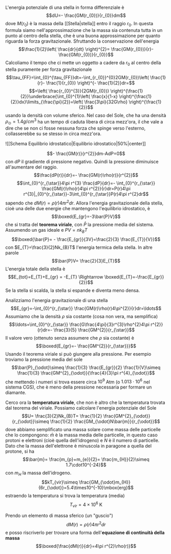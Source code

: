 L'energia potenziale di una stella in forma differenziale è
$$dU=- \frac{GM(r_{0})}{r_{0}}dm$$
dove $M(r_{0})$ è la massa della [[Stella|stella]] entro il raggio $r_{0}$. In questa formula siamo nell'approssimazione che la massa sia contenuta tutta in un punto al centro della stella, che è una buona approssimazione per quanto riguarda la forza gravitazionale. Sfruttando la conservazione dell'energia
$$\frac{1}{2}\left( \frac{dr}{dt} \right)^{2}= \frac{GM(r_{0})}{r}- \frac{GM(r_{0})}{r_{0}}$$
Calcoliamo il tempo che ci mette un oggetto a cadere da $r_{0}$ al centro della stella puramente per forza gravitazionale
$$\tau_{FF}=\int_{0}^{\tau_{FF}}dt=-\int_{r_{0}}^{0}2GM(r_{0})\left( \frac{1}{r}- \frac{1}{r_{0}} \right)^{- \frac{1}{2}}dr=$$
$$=\left( \frac{r_{0}^{3}}{2GM(r_{0})} \right)^{\frac{1}{2}}\underbrace{\int_{0}^{1}\left( \frac{x}{1-x} \right)^{\frac{1}{2}}dx}\limits_{\frac{\pi}{2}}=\left( \frac{3\pi}{32G\rho} \right)^{\frac{1}{2}}$$
usando la densità con volume sferico. Nel caso del Sole, che ha una densità $\rho_{\odot}=1.4g/cm^3$ ha un tempo di caduta libera di circa mezz'ora, il che vale a dire che se non ci fosse nessuna forza che spinge verso l'esterno, collasserebbe su se stesso in circa mezz'ora.

![[Schema Equilibrio idrostatico|Equilibrio idrostatico|50%|center]]

$$- \frac{GM(r)}{r^{2}}dm-AdP=0$$
con $dP$ il gradiente di pressione negativo. Quindi la pressione diminuisce all'aumentare del raggio.
$$\frac{dP(r)}{dr}=- \frac{GM(r)\rho(r)}{r^{2}}$$
$$\int_{0}^{r_{\star}}4\pi r^{3} \frac{dP}{dr}=- \int_{0}^{r_{\star}} \frac{GM(r)\rho(r)4\pi r^{2}}{r}dr=P(r)4\pi r^{3}|_{0}^{r_{\star}}-3\int_{0}^{r_{\star}}P(r)4\pi r^{2}dr$$
sapendo che $dM(r)=\rho(r)4\pi r^{2}dr$. Allora l'energia gravitazionale della stella, cioè una delle due energie che mantengono l'equilibrio idrostatico, è
$$\boxed{E_{gr}=-3\bar{P}V}$$
che si tratta del **teorema viriale**, con $\bar{P}$ la pressione media del sistema. Assumendo un gas ideale e $PV=nk_{B}T$ 
$$\boxed{\bar{P}= - \frac{E_{gr}}{3V}=\frac{2}{3} \frac{E_{T}}{V}}$$
con $E_{T}=\frac{3}{2}Nk_{B}T$ l'energia termica della stella. In altre parole
$$\bar{P}V= \frac{2}{3}E_{T}$$
L'energia totale della stella è
$$E_{tot}=E_{T}+E_{gr} = -E_{T} \Rightarrow \boxed{E_{T}=-\frac{E_{gr}}{2}}$$
Se la stella si scalda, la stella si espande e diventa meno densa.

Analizziamo l'energia gravitazionale di una stella
$$E_{gr}=-\int_{0}^{r_{\star}} \frac{GM(r)\rho(r)4\pi^{2}}{r}dr=\ldots$$
Assumiamo che la densità $\rho$ sia costante (cosa non vera, ma semplifica)
$$\ldots=\int_{0}^{r_{\star}} \frac{G\frac{4\pi}{3}r^{3}\rho^{2}4\pi r^{2}}{r}dr=- \frac{3}{5} \frac{GM^{2}}{r_{\star}}$$
Il valore vero (ottenuto senza assumere che $\rho$ sia costante) è
$$\boxed{E_{gr}=- \frac{GM^{2}}{r_{\star}}}$$
Usando il teorema viriale si può giungere alla pressione. Per esempio troviamo la pressione media del sole
$$\bar{P}_{\odot}\simeq \frac{1}{3} \frac{E_{gr}}{2} \frac{1}{V}\simeq \frac{1}{3} \frac{GM^{2}_{\odot}}{\frac{4}{3}\pi r^{4}_{\odot}}$$
che mettendo i numeri si trova essere circa $10^{9}$ Atm (o $1.013\cdot10^6$ nel sistema CGS), che è meno della pressione necessaria per formare un diamante.

Cerco ora la **temperatura viriale**, che non è altro che la temperatura trovata dal teorema del viriale. Possiamo calcolare l'energia potenziale del Sole
$$U= \frac{3}{2}Nk_{B}T= \frac{1}{2} \frac{GM^{2}_{\odot}}{r_{\odot}}\simeq \frac{1}{2} \frac{GM_{\odot}N\bar{m}}{r_{\odot}}$$
dove abbiamo semplificato una massa solare come massa delle particelle che lo compongono: $\bar{m}$ è la massa media delle particelle, in questo caso protoni e elettroni (cioè quella dell'idrogeno) e $N$ è il numero di particelle. Dato che la massa dell'elettrone è minuscola in paragone a quella del protone, si ha
$$\bar{m}= \frac{m_{p}+m_{e}}{2}= \frac{m_{H}}{2}\simeq 1.7\cdot10^{-24}$$
con $m_{H}$ la massa dell'idrogeno.
$$kT_{vir}\simeq \frac{GM_{\odot}m_{H}}{6r_{\odot}}=5.4\times10^{-10}\mbox{erg}$$
estraendo la temperatura si trova la temperatura (media)
$$T_{vir}=4\times10^{6}\mbox{ K}$$

Prendo un elemento di massa sferico (un "guscio")
$$dM(r)=\rho(r)4\pi r^{2}dr$$
e posso riscriverlo per trovare una forma dell'**equazione di continuità della massa** 
$$\boxed{\frac{dM(r)}{dr}=4\pi r^{2}\rho(r)}$$
